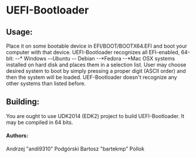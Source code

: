 # UEFI-Bootloader
## Usage:
Place it on some bootable device in EFI/BOOT/BOOTX64.EFI and boot your computer with that device.
UEFI-Bootloader recognizes all EFI-enabled, 64-bit:
--* Windows
--*Ubuntu
--* Debian
--*Fedora
--*Mac OSX
systems installed on hard disk and places them in a selection list.
User may choose desired system to boot by simply pressing a proper digit (ASCII order) and then the system will be loaded.
UEF-Bootloader doesn't recognize any other systems than listed before.
## Building:
You are ought to use UDK2014 (EDK2) project to build UEFI-Bootloader. It may be compiled in 64 bits.
#### Authors:
Andrzej "andi9310" Podgórski
Bartosz "bartekmp" Pollok

